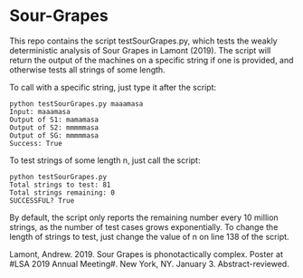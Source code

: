 # Sour-Grapes

This repo contains the script testSourGrapes.py, which tests the weakly deterministic analysis of Sour Grapes in Lamont (2019). The script will return the output of the machines on a specific string if one is provided, and otherwise tests all strings of some length.

To call with a specific string, just type it after the script:

```
python testSourGrapes.py maaamasa
Input: maaamasa
Output of S1: mamamasa
Output of S2: mmmmmasa
Output of SG: mmmmmasa
Success: True
```

To test strings of some length n, just call the script:

```
python testSourGrapes.py
Total strings to test: 81
Total strings remaining: 0
SUCCESSFUL? True
```

By default, the script only reports the remaining number every 10 million strings, as the number of test cases grows exponentially. To change the length of strings to test, just change the value of n on line 138 of the script.

Lamont, Andrew. 2019. Sour Grapes is phonotactically complex. Poster at #LSA 2019 Annual Meeting#. New York, NY. January 3. Abstract-reviewed.
